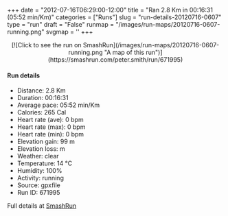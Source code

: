 +++
date = "2012-07-16T06:29:00-12:00"
title = "Ran 2.8 Km in 00:16:31 (05:52 min/Km)"
categories = ["Runs"]
slug = "run-details-20120716-0607"
type = "run"
draft = "False"
runmap = "/images/run-maps/20120716-0607-running.png"
svgmap = '<polyline points="0 63, 5 61, 11 54, 25 57, 42 35, 46 38, 48 40, 72 54, 99 59, 100 64, 97 59, 85 53, 77 54, 71 52, 41 37, 32 46, 29 52, 26 57, 10 54, 4 64">'
+++



<!--more-->

<center>
[![Click to see the run on SmashRun](/images/run-maps/20120716-0607-running.png "A map of this run")](https://smashrun.com/peter.smith/run/671995)
</center>

#### Run details

* Distance: 2.8 Km
* Duration: 00:16:31
* Average pace: 05:52 min/Km
* Calories: 265 Cal
* Heart rate (ave): 0 bpm
* Heart rate (max): 0 bpm
* Heart rate (min): 0 bpm
* Elevation gain: 99 m
* Elevation loss:  m
* Weather: clear
* Temperature: 14 &deg;C
* Humidity: 100%
* Activity: running
* Source: gpxfile
* Run ID: 671995

Full details at [SmashRun](https://smashrun.com/peter.smith/run/671995)